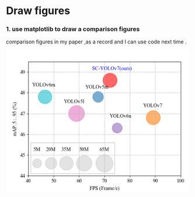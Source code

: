 # Draw figures 

### 1. use matplotlib to draw a comparison figures

comparison figures in my paper ,as a record and I can use code next time .

![img](https://github.com/maple0leaves/tools/blob/master/figure/img.png)